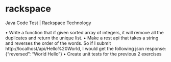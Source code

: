 # rackspace
Java Code Test | Rackspace Technology

•	Write a function that if given sorted array of integers, it will remove all the duplicates and return the unique list.
•	Make a rest api that takes a string and reverses the order of the words. So if I submit http://localhost/api/Hello%20World, I would get the following json response: {“reversed”: “World Hello”}
•	Create unit tests for the previous 2 exercises
